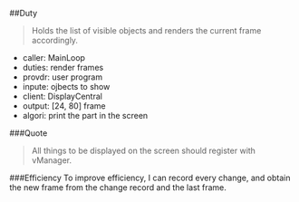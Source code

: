 ##Duty
> Holds the list of visible objects and renders the current frame accordingly. 

* caller: MainLoop
* duties: render frames
* provdr: user program
* inpute: ojbects to show
* client: DisplayCentral
* output: [24, 80] frame
* algori: print the part in the screen


###Quote
> All things to be displayed on the screen should register with vManager. 

###Efficiency
To improve efficiency, I can record every change, and obtain the new frame from the change record and the last frame. 
